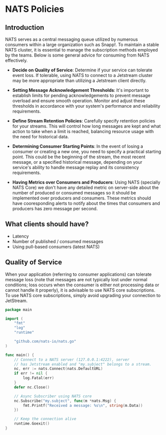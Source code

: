 # NATS Policies

## Introduction

NATS serves as a central messaging queue utilized by numerous consumers within a large organization such as Snapp!. To maintain a stable NATS cluster, it is essential to manage the subscription methods employed by the teams. Below is some general advice for consuming from NATS effectively.

- **Decide on Quality of Service**: 
  Determine if your service can tolerate event loss. If tolerable, using NATS to connect to a Jetstream cluster may be more appropriate than utilizing a Jetstream client directly.

- **Setting Message Acknowledgement Thresholds**: 
  It's important to establish limits for pending acknowledgements to prevent message overload and ensure smooth operation. Monitor and adjust these thresholds in accordance with your system's performance and reliability requirements.

- **Define Stream Retention Policies**:
  Carefully specify retention policies for your streams. This will control how long messages are kept and what action to take when a limit is reached, balancing resource usage with the need for historical data.

- **Determining Consumer Starting Points**:
  In the event of losing a consumer or creating a new one, you need to specify a practical starting point. This could be the beginning of the stream, the most recent message, or a specified historical message, depending on your service's ability to handle message replay and its consistency requirements.

- **Having Metrics over Consumers and Producers**:
  Using NATS (specially NATS Core) we don't have any detailed metric on server-side about the number of produced or consumed messages so it should be implemented over producers and consumers. These metrics should have cooresponding alerts to notify about the times that consumers and producers has zero message per second.

## What clients should have?

- Latency
- Number of published / consumed messages
- Using pull-based consumers (latest NATS)

## Quality of Service

When your application (referring to consumer applications) can tolerate message loss (note that messages are not typically lost under normal conditions;
loss occurs when the consumer is either not processing data or cannot handle it properly), it is advisable to use NATS core subscriptions.
To use NATS core subscriptions, simply avoid upgrading your connection to JetStream.

```go
package main

import (
	"fmt"
	"log"
	"runtime"

	"github.com/nats-io/nats.go"
)

func main() {
	// Connect to a NATS server (127.0.0.1:4222), server
	// has Jetstream enabled and "my.subject" belongs to a stream.
	nc, err := nats.Connect(nats.DefaultURL)
	if err != nil {
		log.Fatal(err)
	}
	defer nc.Close()

	// Async Subscriber using NATS core
	nc.Subscribe("my.subject", func(m *nats.Msg) {
		fmt.Printf("Received a message: %s\n", string(m.Data))
	})

	// Keep the connection alive
	runtime.Goexit()
}
```
